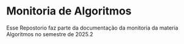 # Monitoria de Algoritmos

Esse Repostorio faz parte da documentação da monitoria da materia Algoritmos no semestre de 2025.2
